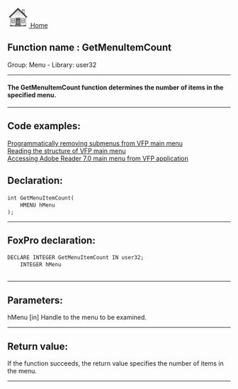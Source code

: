 [<img src="../../images/home.png"> Home ](https://github.com/VFPX/Win32API)  

## Function name : GetMenuItemCount
Group: Menu - Library: user32    
***  


#### The GetMenuItemCount function determines the number of items in the specified menu. 
***  


## Code examples:
[Programmatically removing submenus from VFP main menu](../../samples/sample_258.md)  
[Reading the structure of VFP main menu](../../samples/sample_337.md)  
[Accessing Adobe Reader 7.0 main menu from VFP application](../../samples/sample_495.md)  

## Declaration:
```foxpro  
int GetMenuItemCount(
	HMENU hMenu
);  
```  
***  


## FoxPro declaration:
```foxpro  
DECLARE INTEGER GetMenuItemCount IN user32;
	INTEGER hMenu
  
```  
***  


## Parameters:
hMenu
[in] Handle to the menu to be examined.   
***  


## Return value:
If the function succeeds, the return value specifies the number of items in the menu.  
***  

